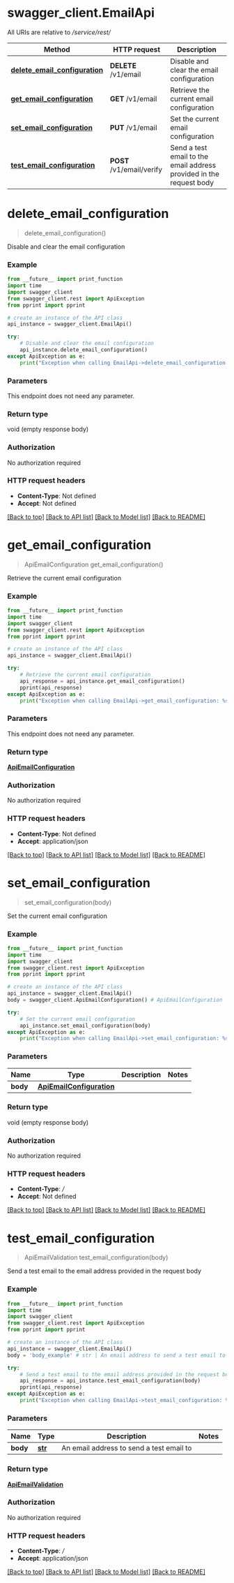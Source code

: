 # swagger_client.EmailApi

All URIs are relative to */service/rest/*

Method | HTTP request | Description
------------- | ------------- | -------------
[**delete_email_configuration**](EmailApi.md#delete_email_configuration) | **DELETE** /v1/email | Disable and clear the email configuration
[**get_email_configuration**](EmailApi.md#get_email_configuration) | **GET** /v1/email | Retrieve the current email configuration
[**set_email_configuration**](EmailApi.md#set_email_configuration) | **PUT** /v1/email | Set the current email configuration
[**test_email_configuration**](EmailApi.md#test_email_configuration) | **POST** /v1/email/verify | Send a test email to the email address provided in the request body

# **delete_email_configuration**
> delete_email_configuration()

Disable and clear the email configuration

### Example
```python
from __future__ import print_function
import time
import swagger_client
from swagger_client.rest import ApiException
from pprint import pprint

# create an instance of the API class
api_instance = swagger_client.EmailApi()

try:
    # Disable and clear the email configuration
    api_instance.delete_email_configuration()
except ApiException as e:
    print("Exception when calling EmailApi->delete_email_configuration: %s\n" % e)
```

### Parameters
This endpoint does not need any parameter.

### Return type

void (empty response body)

### Authorization

No authorization required

### HTTP request headers

 - **Content-Type**: Not defined
 - **Accept**: Not defined

[[Back to top]](#) [[Back to API list]](../README.md#documentation-for-api-endpoints) [[Back to Model list]](../README.md#documentation-for-models) [[Back to README]](../README.md)

# **get_email_configuration**
> ApiEmailConfiguration get_email_configuration()

Retrieve the current email configuration

### Example
```python
from __future__ import print_function
import time
import swagger_client
from swagger_client.rest import ApiException
from pprint import pprint

# create an instance of the API class
api_instance = swagger_client.EmailApi()

try:
    # Retrieve the current email configuration
    api_response = api_instance.get_email_configuration()
    pprint(api_response)
except ApiException as e:
    print("Exception when calling EmailApi->get_email_configuration: %s\n" % e)
```

### Parameters
This endpoint does not need any parameter.

### Return type

[**ApiEmailConfiguration**](ApiEmailConfiguration.md)

### Authorization

No authorization required

### HTTP request headers

 - **Content-Type**: Not defined
 - **Accept**: application/json

[[Back to top]](#) [[Back to API list]](../README.md#documentation-for-api-endpoints) [[Back to Model list]](../README.md#documentation-for-models) [[Back to README]](../README.md)

# **set_email_configuration**
> set_email_configuration(body)

Set the current email configuration

### Example
```python
from __future__ import print_function
import time
import swagger_client
from swagger_client.rest import ApiException
from pprint import pprint

# create an instance of the API class
api_instance = swagger_client.EmailApi()
body = swagger_client.ApiEmailConfiguration() # ApiEmailConfiguration | 

try:
    # Set the current email configuration
    api_instance.set_email_configuration(body)
except ApiException as e:
    print("Exception when calling EmailApi->set_email_configuration: %s\n" % e)
```

### Parameters

Name | Type | Description  | Notes
------------- | ------------- | ------------- | -------------
 **body** | [**ApiEmailConfiguration**](ApiEmailConfiguration.md)|  | 

### Return type

void (empty response body)

### Authorization

No authorization required

### HTTP request headers

 - **Content-Type**: */*
 - **Accept**: Not defined

[[Back to top]](#) [[Back to API list]](../README.md#documentation-for-api-endpoints) [[Back to Model list]](../README.md#documentation-for-models) [[Back to README]](../README.md)

# **test_email_configuration**
> ApiEmailValidation test_email_configuration(body)

Send a test email to the email address provided in the request body

### Example
```python
from __future__ import print_function
import time
import swagger_client
from swagger_client.rest import ApiException
from pprint import pprint

# create an instance of the API class
api_instance = swagger_client.EmailApi()
body = 'body_example' # str | An email address to send a test email to

try:
    # Send a test email to the email address provided in the request body
    api_response = api_instance.test_email_configuration(body)
    pprint(api_response)
except ApiException as e:
    print("Exception when calling EmailApi->test_email_configuration: %s\n" % e)
```

### Parameters

Name | Type | Description  | Notes
------------- | ------------- | ------------- | -------------
 **body** | [**str**](str.md)| An email address to send a test email to | 

### Return type

[**ApiEmailValidation**](ApiEmailValidation.md)

### Authorization

No authorization required

### HTTP request headers

 - **Content-Type**: */*
 - **Accept**: application/json

[[Back to top]](#) [[Back to API list]](../README.md#documentation-for-api-endpoints) [[Back to Model list]](../README.md#documentation-for-models) [[Back to README]](../README.md)

